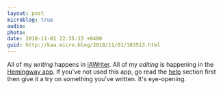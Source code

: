 ```yaml
---
layout: post
microblog: true
audio: 
photo: 
date: 2018-11-01 22:35:13 +0400
guid: http://kaa.micro.blog/2018/11/01/183513.html
---
```

All of my _writing_ happens in [iAWriter](http://ia.net). All of my _editing_ is happening in the [Hemingway app](http://www.hemingwayapp.com). If you've not used this app, go read the [help](http://www.hemingwayapp.com/help.html) section first then give it a try on something you've written. It's eye-opening.
